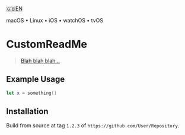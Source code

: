 <!--
 🇬🇧EN Read Me.md

 This source file is part of the CustomReadMe open source project.

 Copyright ©2019 the CustomReadMe project contributors.

 Dedicated to the public domain.
 See http://unlicense.org/ for more information.
 -->

[🇬🇧EN](🇬🇧EN%20Read%20Me.md)

macOS • Linux • iOS • watchOS • tvOS

# CustomReadMe

> [Blah blah blah...](http://somewhere.com)

## Example Usage

```swift
let x = something()
```

## Installation

Build from source at tag `1.2.3` of `https://github.com/User/Repository`.
